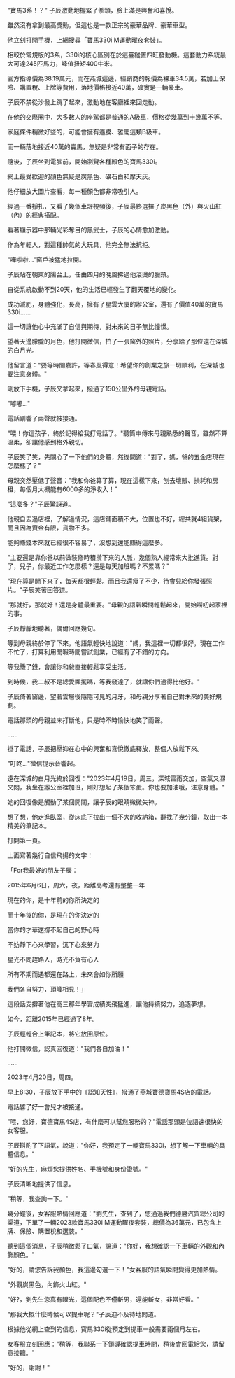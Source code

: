 
"寶馬3系！？" 子辰激動地握緊了拳頭，臉上滿是興奮和喜悅。

雖然沒有拿到最高獎勳，但這也是一款正宗的豪華品牌、豪華車型。

他立刻打開手機，上網搜尋「寶馬330i M運動曜夜套裝」。

相較於常規版的3系，330i的核心區別在於這臺縱置四缸發動機。這套動力系統最大可達245匹馬力，峰值扭矩400牛米。

官方指導價為38.19萬元，而在燕城這邊，經銷商的報價為裸車34.5萬，若加上保險、購置稅、上牌等費用，落地價格接近40萬，確實是一輛豪車。

子辰不禁從沙發上跳了起來，激動地在客廳裡來回走動。

在他的交際圈中，大多數人的座駕都是普通的A級車，價格從幾萬到十幾萬不等。

家庭條件稍微好些的，可能會擁有邁騰、雅閣這類B級車。

而一輛落地接近40萬的寶馬，無疑是非常有面子的存在。

隨後，子辰坐到電腦前，開始瀏覽各種顏色的寶馬330i。

網上最受歡迎的顏色無疑是炭黑色、礦石白和摩天灰。

他仔細放大圖片查看，每一種顏色都非常吸引人。

經過一番掙扎，又看了幾個車評視頻後，子辰最終選擇了炭黑色（外）與火山紅（內）的經典搭配。

看著顯示器中那輛光彩奪目的黑武士，子辰的心情愈加激動。

作為年輕人，對這種帥氣的大玩具，他完全無法抗拒。

"嘩啦啦..."窗戶被猛地拉開。

子辰站在朝東的陽台上，任由四月的晚風拂過他滾燙的臉頰。

自從系統啟動不到20天，他的生活已經發生了翻天覆地的變化。

成功減肥，身體強化，長高，擁有了星雲大廈的辦公室，還有了價值40萬的寶馬330i……

這一切讓他心中充滿了自信與期待，對未來的日子無比憧憬。

望著天邊朦朧的月色，他打開微信，拍了一張窗外的照片，分享給了那位遠在深城的白月光。

他留言道："要等時間嘉許，等春風得意！希望你的創業之旅一切順利，在深城也要注意身體。"

剛放下手機，子辰又拿起來，撥通了150公里外的母親電話。

"嘟嘟..."

電話剛響了兩聲就被接通。

"喂！你這孩子，終於記得給我打電話了。"聽筒中傳來母親熟悉的聲音，雖然不算溫柔，卻讓他感到格外親切。

子辰笑了笑，先關心了一下他們的身體，然後問道："對了，媽，爸的五金店現在怎麼樣了？"

母親突然壓低了聲音："我和你爸算了算，現在這樣下來，刨去壞賬、損耗和房租，每個月大概能有6000多的淨收入！"

"這麼多？"子辰驚訝道。

他親自去過店裡，了解過情況，這店鋪面積不大，位置也不好，總共就4組貨架，而且因為資金有限，貨物不多。

能夠賺錢本來就已經很不容易了，沒想到還能賺得這麼多。

"主要還是靠你爸以前做裝修時積攢下來的人脈，幾個熟人經常來大批進貨。對了，兒子，你最近工作怎麼樣？還是每天加班嗎？不累嗎？"

"現在算是閒下來了，每天都很輕鬆。而且我還瘦了不少，待會兒給你發張照片。"子辰笑著回答道。

"那就好，那就好！還是身體最重要。"母親的語氣瞬間輕鬆起來，開始嘮叨起家裡的事。

子辰靜靜地聽著，偶爾回應幾句。

等到母親終於停了下來，他語氣輕快地說道："媽，我這裡一切都很好，現在工作不忙了，打算利用閒暇時間嘗試創業，已經有了不錯的方向。

等我賺了錢，會讓你和爸直接輕鬆享受生活。

到時候，我二叔不是總愛顯擺嗎，等我發達了，就讓你們過得比他好。"

子辰倚著窗邊，望著雲層後隱隱可見的月牙，和母親分享著自己對未來的美好規劃。

電話那頭的母親並未打斷他，只是時不時愉快地笑了兩聲。

……

掛了電話，子辰把壓抑在心中的興奮和喜悅徹底釋放，整個人放鬆下來。

"叮咚..."微信提示音響起。

遠在深城的白月光終於回復："2023年4月19日，周三，深城雷雨交加，空氣又濕又悶，我坐在辦公室裡加班，剛好想起了某個笨蛋。你也要加油哦，注意身體。"

她的回復像是觸動了某個開關，讓子辰的眼睛微微失神。

想了想，他走進臥室，從床底下拉出一個不大的收納箱，翻找了幾分鐘，取出一本精美的筆記本。

打開第一頁。

上面寫著幾行自信飛揚的文字：

「For我最好的朋友子辰：

2015年6月6日，周六，夜，距離高考還有整整一年

現在的你，是十年前的你所決定的

而十年後的你，是現在的你決定的

當你的才華還撐不起自己的野心時

不妨靜下心來學習，沉下心來努力

星光不問趕路人，時光不負有心人

所有不期而遇都還在路上，未來會如你所願

我們各自努力，頂峰相見！」

這段話支撐著他在高三那年學習成績突飛猛進，讓他持續努力，追逐夢想。

如今，距離2015年已經過了8年。

子辰輕輕合上筆記本，將它放回原位。

他打開微信，認真回復道："我們各自加油！"

……

2023年4月20日，周四。

早上8:30，子辰放下手中的《認知天性》，撥通了燕城寶德寶馬4S店的電話。

電話響了好一會兒才被接通。

"喂，您好，寶德寶馬4S店，有什麼可以幫您服務的？"電話那頭是位語速很快的女客服。

子辰斟酌了下語氣，說道："你好，我預定了一輛寶馬330i，想了解一下車輛的具體信息。"

"好的先生，麻煩您提供姓名、手機號和身份證號。"

子辰清晰地提供了信息。

"稍等，我查詢一下。"

幾分鐘後，女客服熱情回應道："劉先生，查到了，您通過我們德勝汽貿總公司的渠道，下單了一輛2023款寶馬330i M運動曜夜套裝，總價為36萬元，已包含上牌、保險、購置稅和選裝。"

聽到這個消息，子辰稍微鬆了口氣，說道："你好，我想確認一下車輛的外觀和內飾顏色。"

"好的，請您告訴我顏色，我這邊勾選一下！"女客服的語氣瞬間變得更加熱情。

"外觀炭黑色，內飾火山紅。"

"好?，劉先生您真有眼光，這個配色不僅斬男，還能斬女，非常好看。"

"那我大概什麼時候可以提車呢？"子辰迫不及待地問道。

根據他從網上查到的信息，寶馬330i從預定到提車一般需要兩個月左右。

女客服立刻回應："稍等，我聯系一下領導確認提車時間，稍後會回電給您，請留意接聽。"

"好的，謝謝！"